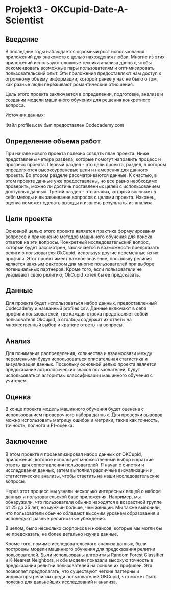 # Projekt3 - OKCupid-Date-A-Scientist
## Введение
В последние годы наблюдается огромный рост использования приложений для знакомств с целью нахождения любви. Многие из этих приложений используют сложные техники анализа данных, чтобы рекомендовать возможные пары пользователям и оптимизировать пользовательский опыт. Эти приложения предоставляют нам доступ к огромному объему информации, которой ранее у нас не было о том, как разные люди переживают романтические отношения.

Цель этого проекта заключается в определении, подготовке, анализе и создании модели машинного обучения для решения конкретного вопроса.

Источник данных:

Файл profiles.csv был предоставлен Codecademy.com

## Определение объема работ
При начале нового проекта полезно создать план проекта. Ниже представлены четыре раздела, которые помогут направить процесс и прогресс проекта. Первый раздел - это цели проекта, раздел, в котором определяются высокоуровневые цели и намерения для данного проекта. Во втором разделе рассматриваются данные. К счастью, в этом проекте данные уже предоставлены, но все равно необходимо проверить, можно ли достичь поставленных целей с использованием доступных данных. Третий раздел - это анализ, который включает в себя методы и выравнивание вопросов с целями проекта. Наконец, оценка поможет сделать выводы и извлечь результаты из анализа.

## Цели проекта
Основной целью этого проекта является практика формулирования вопросов и применение методов машинного обучения для поиска ответов на эти вопросы. Конкретный исследовательский вопрос, который будет рассмотрен, заключается в возможности предсказать религию пользователя OkCupid, используя другие переменные из их профиля. Этот проект имеет важное значение, поскольку религия является важным фактором для многих пользователей при выборе потенциальных партнеров. Кроме того, если пользователи не указывают свою религию, OkCupid хотел бы ее предсказать.

## Данные
Для проекта будет использоваться набор данных, предоставленный Codecademy и названный profiles.csv. Данные включают в себя профили пользователей, где каждая строка представляет собой пользователя OkCupid, а столбцы содержат их ответы на множественный выбор и краткие ответы на вопросы.

## Анализ
Для понимания распределения, количества и взаимосвязи между переменными будут использоваться описательная статистика и визуализация данных. Поскольку основной целью проекта является предсказание астрологических знаков пользователей, будут использоваться алгоритмы классификации машинного обучения с учителем.

## Оценка
В конце проекта модель машинного обучения будет оценена с использованием проверочного набора данных. Для проверки выводов можно использовать матрицу ошибок и метрики, такие как точность, точность, полнота и F1-оценка.

## Заключение
В этом проекте я проанализировал набор данных от OKCupid, приложения, которое использует множественный выбор и краткие ответы для сопоставления пользователей. Я начал с очистки и исследования данных, затем выполнил различные визуализации и статистические анализы, чтобы ответить на наши исследовательские вопросы.

Через этот процесс мы узнали несколько интересных вещей о наборе данных и пользовательской базе приложения. Например, мы обнаружили, что пользователи обычно находятся в возрастной группе от 25 до 35 лет, но мужчин больше, чем женщин. Мы также выяснили, что пользователи обычно обладают высоким уровнем образования и исповедуют разные религиозные убеждения.

В целом, было несколько сюрпризов и нюансов, которые мы могли бы не предсказать, не более детально изучив данные.

Кроме того, помимо исследовательского анализа данных, были построены модели машинного обучения для предсказания религии пользователей. Были использованы алгоритмы Random Forest Classifier и K-Nearest Neighbors, и обе модели показали высокую точность в предсказании религии пользователей на основе их профилей. Это позволяет предполагать, что существуют четкие паттерны и индикаторы религии среди пользователей OKCupid, что может быть полезно для дальнейших исследований и анализа.